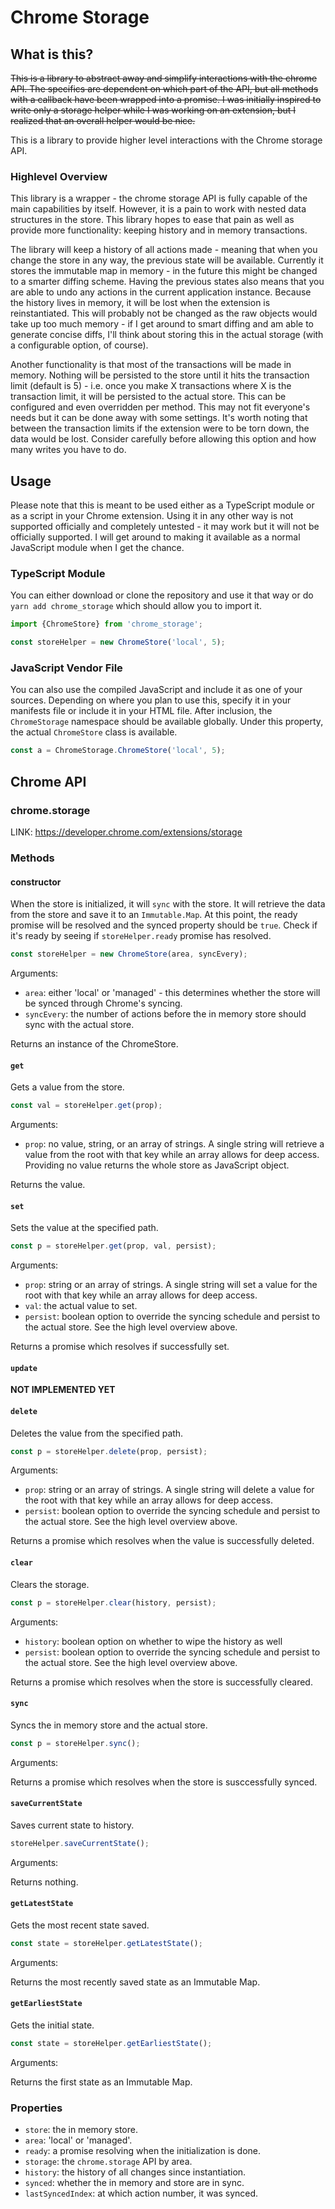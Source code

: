# Chrome Storage

## What is this?
~~This is a library to abstract away and simplify interactions with the chrome API. The specifics are dependent on which part of the API, but all methods with a callback have been wrapped into a promise. I was initially inspired to write only a storage helper while I was working on an extension, but I realized that an overall helper would be nice.~~

This is a library to provide higher level interactions with the Chrome storage API.

### Highlevel Overview
This library is a wrapper - the chrome storage API is fully capable of the main capabilities by itself. However, it is a pain to work with nested data structures in the store. This library hopes to ease that pain as well as provide more functionality: keeping history and in memory transactions.

The library will keep a history of all actions made - meaning that when you change the store in any way, the previous state will be available. Currently it stores the immutable map in memory - in the future this might be changed to a smarter diffing scheme. Having the previous states also means that you are able to undo any actions in the current application instance. Because the history lives in memory, it will be lost when the extension is reinstantiated. This will probably not be changed as the raw objects would take up too much memory - if I get around to smart diffing and am able to generate concise diffs, I'll think about storing this in the actual storage (with a configurable option, of course).

Another functionality is that most of the transactions will be made in memory. Nothing will be persisted to the store until it hits the transaction limit (default is 5) - i.e. once you make X transactions where X is the transaction limit, it will be persisted to the actual store. This can be configured and even overridden per method. This may not fit everyone's needs but it can be done away with some settings. It's worth noting that between the transaction limits if the extension were to be torn down, the data would be lost. Consider carefully before allowing this option and how many writes you have to do.

## Usage
Please note that this is meant to be used either as a TypeScript module or as a script in your Chrome extension. Using it in any other way is not supported officially and completely untested - it may work but it will not be officially supported. I will get around to making it available as a normal JavaScript module when I get the chance.

### TypeScript Module
You can either download or clone the repository and use it that way or do `yarn add chrome_storage` which should allow you to import it.

```typescript
import {ChromeStore} from 'chrome_storage';

const storeHelper = new ChromeStore('local', 5);
```

### JavaScript Vendor File
You can also use the compiled JavaScript and include it as one of your sources. Depending on where you plan to use this, specify it in your manifests file or include it in your HTML file. After inclusion, the `ChromeStorage` namespace should be available globally. Under this property, the actual `ChromeStore` class is available.

```js
const a = ChromeStorage.ChromeStore('local', 5);
```

## Chrome API

### chrome.storage
LINK: https://developer.chrome.com/extensions/storage

### Methods

#### constructor
When the store is initialized, it will `sync` with the store. It will retrieve the data from the store and save it to an `Immutable.Map`. At this point, the ready promise will be resolved and the synced property should be `true`. Check if it's ready by seeing if `storeHelper.ready` promise has resolved.
```js
const storeHelper = new ChromeStore(area, syncEvery);
```

Arguments:
- `area`: either 'local' or 'managed' - this determines whether the store will be synced through Chrome's syncing.
- `syncEvery`: the number of actions before the in memory store should sync with the actual store.

Returns an instance of the ChromeStore.

#### `get`
Gets a value from the store.

```js
const val = storeHelper.get(prop);
```

Arguments:
- `prop`: no value, string, or an array of strings. A single string will retrieve a value from the root with that key while an array allows for deep access. Providing no value returns the whole store as JavaScript object.

Returns the value.

#### `set`
Sets the value at the specified path.
```js
const p = storeHelper.get(prop, val, persist);
```

Arguments:
- `prop`: string or an array of strings. A single string will set a value for the root with that key while an array allows for deep access.
- `val`: the actual value to set.
- `persist`: boolean option to override the syncing schedule and persist to the actual store. See the high level overview above.

Returns a promise which resolves if successfully set.

#### `update`
**NOT IMPLEMENTED YET**

#### `delete`
Deletes the value from the specified path.
```js
const p = storeHelper.delete(prop, persist);
```

Arguments:
- `prop`: string or an array of strings. A single string will delete a value for the root with that key while an array allows for deep access.
- `persist`: boolean option to override the syncing schedule and persist to the actual store. See the high level overview above.

Returns a promise which resolves when the value is successfully deleted.

#### `clear`
Clears the storage.
```js
const p = storeHelper.clear(history, persist);
```

Arguments:
- `history`: boolean option on whether to wipe the history as well
- `persist`: boolean option to override the syncing schedule and persist to the actual store. See the high level overview above.

Returns a promise which resolves when the store is successfully cleared.

#### `sync`
Syncs the in memory store and the actual store.
```js
const p = storeHelper.sync();
```

Arguments:

Returns a promise which resolves when the store is susccessfully synced.

#### `saveCurrentState`
Saves current state to history.
```js
storeHelper.saveCurrentState();
```

Arguments:

Returns nothing.

#### `getLatestState`
Gets the most recent state saved.
```js
const state = storeHelper.getLatestState();
```

Arguments:

Returns the most recently saved state as an Immutable Map.

#### `getEarliestState`
Gets the initial state.
```js
const state = storeHelper.getEarliestState();
```

Arguments:

Returns the first state as an Immutable Map.

### Properties
- `store`: the in memory store.
- `area`: 'local' or 'managed'.
- `ready`: a promise resolving when the initialization is done.
- `storage`: the `chrome.storage` API by area.
- `history`: the history of all changes since instantiation.
- `synced`: whether the in memory and store are in sync.
- `lastSyncedIndex`: at which action number, it was synced.

